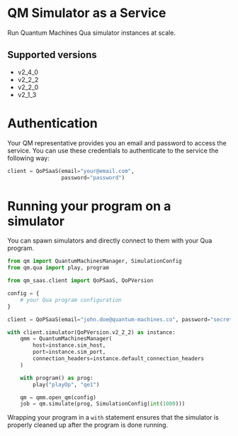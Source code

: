 # QM Simulator as a Service

Run Quantum Machines Qua simulator instances at scale.

## Supported versions
 * v2_4_0
 * v2_2_2
 * v2_2_0
 * v2_1_3

# Authentication

Your QM representative provides you an email and password to access the service.
You can use these credentials to authenticate to the service the following way:

```python
client = QoPSaaS(email="your@email.com",
                 password="password")
```

# Running your program on a simulator

You can spawn simulators and directly connect to them with your Qua program.

```python
from qm import QuantumMachinesManager, SimulationConfig
from qm.qua import play, program

from qm_saas.client import QoPSaaS, QoPVersion

config = {
    # your Qua program configuration
}

client = QoPSaaS(email="john.doe@quantum-machines.co", password="secret")

with client.simulator(QoPVersion.v2_2_2) as instance:
    qmm = QuantumMachinesManager(
        host=instance.sim_host,
        port=instance.sim_port,
        connection_headers=instance.default_connection_headers
    )

    with program() as prog:
        play("playOp", "qe1")

    qm = qmm.open_qm(config)
    job = qm.simulate(prog, SimulationConfig(int(1000)))
```

Wrapping your program in a `with` statement ensures that the simulator is properly cleaned up after the program is done running.